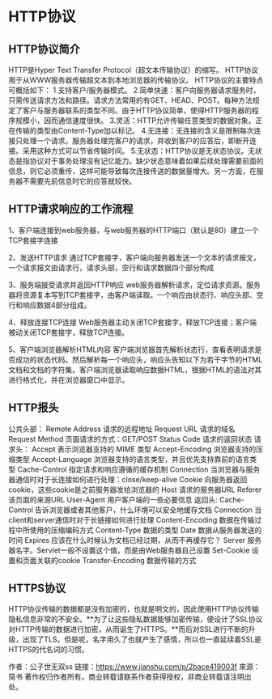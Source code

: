 # HTTP协议
## HTTP协议简介
HTTP是Hyper Text Transfer Protocol（超文本传输协议）的缩写。
HTTP协议用于从WWW服务器传输超文本到本地浏览器的传输协议。
HTTP协议的主要特点可概括如下：
1.支持客户/服务器模式。
2.简单快速：客户向服务器请求服务时，只需传送请求方法和路径。请求方法常用的有GET、HEAD、POST。每种方法规定了客户与服务器联系的类型不同。由于HTTP协议简单，使得HTTP服务器的程序规模小，因而通信速度很快。
3.灵活：HTTP允许传输任意类型的数据对象。正在传输的类型由Content-Type加以标记。
4.无连接：无连接的含义是限制每次连接只处理一个请求。服务器处理完客户的请求，并收到客户的应答后，即断开连接。采用这种方式可以节省传输时间。
5.无状态：HTTP协议是无状态协议。无状态是指协议对于事务处理没有记忆能力。缺少状态意味着如果后续处理需要前面的信息，则它必须重传，这样可能导致每次连接传送的数据量增大。另一方面，在服务器不需要先前信息时它的应答就较快。

## HTTP请求响应的工作流程
1、客户端连接到web服务器，与web服务器的HTTP端口（默认是80）建立一个TCP套接字连接

2、发送HTTP请求 通过TCP套接字，客户端向服务器发送一个文本的请求报文，一个请求报文由请求行，请求头部，空行和请求数据四个部分构成

3、服务端接受请求并返回HTTP响应 web服务器解析请求，定位请求资源。服务器将资源复本写到TCP套接字，由客户端读取。一个响应由状态行、响应头部、空行和响应数据4部分组成。

4、释放连接TCP连接 Web服务器主动关闭TCP套接字，释放TCP连接；客户端被动关闭TCP套接字，释放TCP连接。

5、客户端浏览器解析HTML内容 客户端浏览器首先解析状态行，查看表明请求是否成功的状态代码。然后解析每一个响应头，响应头告知以下为若干字节的HTML文档和文档的字符集。客户端浏览器读取响应数据HTML，根据HTML的语法对其进行格式化，并在浏览器窗口中显示。

## HTTP报头
公共头部：
 Remote Address	 请求的远程地址
 Request URL	 请求的域名
 Request Method	 页面请求的方式：GET/POST
 Status Code	 请求的返回状态
请求头：
 Accept	 表示浏览器支持的 MIME 类型
 Accept-Encoding	 浏览器支持的压缩类型
 Accept-Language	 浏览器支持的语言类型，并且优先支持靠前的语言类型
 Cache-Control	指定请求和响应遵循的缓存机制 
 Connection	 当浏览器与服务器通信时对于长连接如何进行处理：close/keep-alive
 Cookie	 向服务器返回cookie，这些cookie是之前服务器发给浏览器的
 Host	 请求的服务器URL
 Referer	 该页面的来源URL
 User-Agent	 用户客户端的一些必要信息
返回头:
Cache-Control	 告诉浏览器或者其他客户，什么环境可以安全地缓存文档
 Connection	 当client和server通信时对于长链接如何进行处理
 Content-Encoding	 数据在传输过程中所使用的压缩编码方式
 Content-Type	 数据的类型
 Date	 数据从服务器发送的时间
 Expires	 应该在什么时候认为文档已经过期，从而不再缓存它？
 Server	 服务器名字。Servlet一般不设置这个值，而是由Web服务器自己设置
 Set-Cookie	 设置和页面关联的cookie
 Transfer-Encoding	 数据传输的方式

## HTTPS协议
HTTP协议传输的数据都是没有加密的，也就是明文的，因此使用HTTP协议传输隐私信息非常的不安全。**为了让这些隐私数据能够加密传输，便设计了SSL协议对HTTP传输的数据进行加密，从而诞生了HTTPS。**而后对SSL进行不断的升级，出现了TLS。但是呢，名字用久了也就产生了感情，所以也一直延续着SSL是HTTPS的代名词的习惯。

作者：公子世无双ss
链接：https://www.jianshu.com/p/2bace419003f
來源：简书
著作权归作者所有。商业转载请联系作者获得授权，非商业转载请注明出处。
